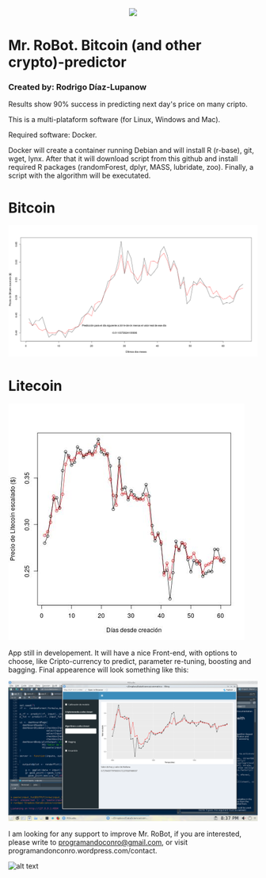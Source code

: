 <div style="text-align:center"><img src="https://programandoconro.files.wordpress.com/2019/07/cropped-net-2.png?w=300" /></div>

# Mr. RoBot. Bitcoin (and other crypto)-predictor
### Created by: Rodrigo Díaz-Lupanow

Results show 90% success in predicting next day's price on many cripto.

This is a multi-plataform software (for Linux, Windows and Mac).

Required software: Docker. 

Docker will create a container running Debian and will install R (r-base), git, wget, lynx. After that it will download script from this github and install required R packages (randomForest, dplyr, MASS, lubridate, zoo). Finally, a script with the algorithm will be executated. 

# Bitcoin

![alt text](https://github.com/progamandoconro/Bitcoin-prediction/blob/master/bitcoin_5_ago_2019?raw=true)

# Litecoin

![alt text](https://raw.githubusercontent.com/progamandoconro/Bitcoin-prediction/master/Screenshot_20190806_160605.png)

App still in developement. It will have a nice Front-end, with options to choose, like Cripto-currency to predict, parameter re-tuning, boosting and bagging. Final appearence will look something like this: 

![alt text](https://raw.githubusercontent.com/progamandoconro/Bitcoin-prediction/master/Screenshot_20190727_203738.png) 

I am looking for any support to improve Mr. RoBot, if you are interested, please write to programandoconro@gmail.com, or visit programandonconro.wordpress.com/contact. 

![alt text](https://programandoconro.files.wordpress.com/2019/05/banner_consultor.png)

